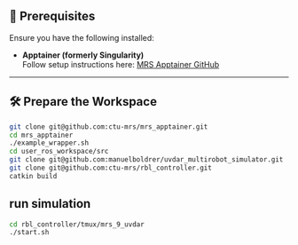  ## 🚀 Prerequisites

  Ensure you have the following installed:

  - **Apptainer (formerly Singularity)**  
    Follow setup instructions here: [MRS Apptainer GitHub](https://github.com/ctu-mrs/mrs_apptainer)

  ---

  ## 🛠 Prepare the Workspace


  ```bash
  git clone git@github.com:ctu-mrs/mrs_apptainer.git
  cd mrs_apptainer 
  ./example_wrapper.sh
  cd user_ros_workspace/src
  git clone git@github.com:manuelboldrer/uvdar_multirobot_simulator.git
  git clone git@github.com:ctu-mrs/rbl_controller.git
  catkin build 
  ```
 ## run simulation 

```bash  
cd rbl_controller/tmux/mrs_9_uvdar
./start.sh
```
